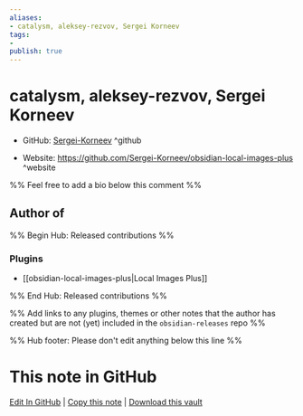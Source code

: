 ```yaml
---
aliases:
- catalysm, aleksey-rezvov, Sergei Korneev
tags:
- 
publish: true
---
```


# catalysm, aleksey-rezvov, Sergei Korneev

- GitHub: [Sergei-Korneev](https://github.com/Sergei-Korneev/) ^github
<!-- - Discord: `@` ^discord-->
- Website: <https://github.com/Sergei-Korneev/obsidian-local-images-plus> ^website
<!-- - [[Publish sites|Publish site]]: <https://> ^publish-->

%% Feel free to add a bio below this comment %%


## Author of

%% Begin Hub: Released contributions %%
### Plugins
- [[obsidian-local-images-plus|Local Images Plus]]

%% End Hub: Released contributions %%

%% Add links to any plugins, themes or other notes that the author has created but are not (yet) included in the `obsidian-releases` repo %%

<!--
### Unlisted plugins
-->

<!--
### Others
-->

<!--
## Sponsor this author
-->

<!-- - [[GitHub sponsors]]: [Sponsor @Sergei-Korneev on GitHub Sponsors](https://github.com/sponsors/Sergei-Korneev) ^github-sponsor-->
<!-- - [[Buy me a coffee]]: <https://> ^buy-me-a-coffee-->
<!-- - [[PayPal]]: <https://> ^paypal-->
<!-- - [[Patreon]]: <https://> ^patreon-->

<!--
## Follow this author
-->

<!-- - [[YouTube Channels|On YouTube]]: <https://> ^youtube-->
<!-- - Twitter: <https://> ^twitter-->
<!-- - ... -->

%% Hub footer: Please don't edit anything below this line %%

# This note in GitHub

<span class="git-footer">[Edit In GitHub](https://github.dev/obsidian-community/obsidian-hub/blob/main/01%20-%20Community/People/Sergei-Korneev.md "git-hub-edit-note") | [Copy this note](https://raw.githubusercontent.com/obsidian-community/obsidian-hub/main/01%20-%20Community/People/Sergei-Korneev.md "git-hub-copy-note") | [Download this vault](https://github.com/obsidian-community/obsidian-hub/archive/refs/heads/main.zip "git-hub-download-vault") </span>
